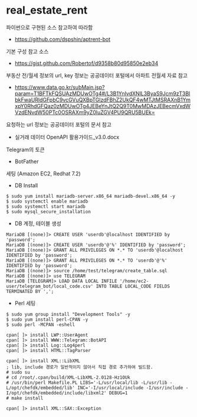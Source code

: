 # real_estate_rent

파이썬으로 구현된 소스 참고하여 따라함
* https://github.com/dspshin/aptrent-bot

기본 구성 참고 소스
* https://gist.github.com/Robertof/d9358b80d95850e2eb34

부동산 전/월세 정보의 url, key 정보는 공공데이터 포털에서 아파트 전월세 자료 참고
* https://www.data.go.kr/subMain.jsp?param=T1BFTkFQSUAzMDUwOTg4#/L3B1YnIvdXNlL3ByaS9Jcm9zT3BlbkFwaURldGFpbC9vcGVuQXBpTGlzdFBhZ2UkQF4wMTJtMSRAXnB1YmxpY0RhdGFQaz0zMDUwOTg4JEBeYnJtQ2Q9T0MwMDAzJEBecmVxdWVzdENvdW50PTc0OSRAXm9yZ0luZGV4PU9QRU5BUEk=

요청하는 url 정보는 공공데이터 포털의 문서 참고
* 실거래 데이터 OpenAPI 활용가이드_v3.0.docx

Telegram의 토큰
* BotFather

세팅 (Amazon EC2, Redhat 7.2)
* DB Install

```
$ sudo yum install mariadb-server.x86_64 mariadb-devel.x86_64 -y
$ sudo systemctl enable mariadb
$ sudo systemctl start mariadb
$ sudo mysql_secure_installation
```

* DB 계정, 테이블 생성

```
MariaDB [(none)]> CREATE USER 'userdb'@localhost IDENTIFIED by 'password';
MariaDB [(none)]> CREATE USER 'userdb'@'%' IDENTIFIED by 'password';
MariaDB [(none)]> GRANT ALL PRIVILEGES ON *.* TO 'userdb'@localhost IDENTIFIED by 'password';
MariaDB [(none)]> GRANT ALL PRIVILEGES ON *.* TO 'userdb'@'%' IDENTIFIED by 'password';
MariaDB [(none)]> source /home/test/telegram/create_table.sql
MariaDB [(none)]> use TELEGRAM
MariaDB [TELEGRAM]> LOAD DATA LOCAL INFILE '/home/ec2-user/telegram_bot/local_code.csv' INTO TABLE LOCAL_CODE FIELDS TERMINATED BY ',';
```

* Perl 세팅

```
$ sudo yum group install "Development Tools" -y
$ sudo yum install perl-CPAN -y
$ sudo perl -MCPAN -eshell

cpan[ ]> install LWP::UserAgent
cpan[ ]> install WWW::Telegram::BotAPI
cpan[ ]> install Log::Log4perl
cpan[ ]> install HTML::TagParser

cpan[ ]> install XML::LibXML
; lib, include 경로가 일반적이지 않아서 직접 경로 추가하여 빌드함.
# sudo su
# cd /root/.cpan/build/XML-LibXML-2.0128-Hz1OUk
# /usr/bin/perl Makefile.PL LIBS='-L/usr/local/lib -L/usr/lib -L/opt/chefdk/embedded/lib' INC='-I/usr/local/include -I/usr/include -I/opt/chefdk/embedded/include/libxml2' DEBUG=1
# make install

cpan[ ]> install XML::SAX::Exception
```
